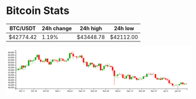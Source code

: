 # Bitcoin Stats

BTC/USDT|24h change|24h high|24h low|
|---|---|---|---|
|$42774.42|1.19%|$43448.78|$42112.00|

<img src="./chart.svg">

